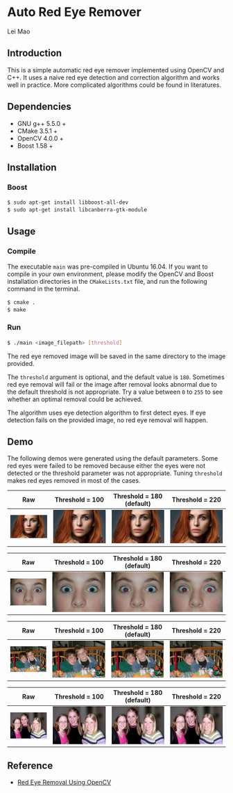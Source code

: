 # Auto Red Eye Remover

Lei Mao

## Introduction

This is a simple automatic red eye remover implemented using OpenCV and C++. It uses a naive red eye detection and correction algorithm and works well in practice. More complicated algorithms could be found in literatures. 

## Dependencies

* GNU g++ 5.5.0 +
* CMake 3.5.1 +
* OpenCV 4.0.0 +
* Boost 1.58 +

## Installation

### Boost

```bash
$ sudo apt-get install libboost-all-dev
$ sudo apt-get install libcanberra-gtk-module
```

## Usage

### Compile

The executable ``main`` was pre-compiled in Ubuntu 16.04. If you want to compile in your own environment, please modify the OpenCV and Boost installation directories in the ``CMakeLists.txt`` file, and run the following command in the terminal.

```bash
$ cmake .
$ make
```

### Run

```bash
$ ./main <image_filepath> [threshold]
```

The red eye removed image will be saved in the same directory to the image provided. 

The ``threshold`` argument is optional, and the default value is ``180``. Sometimes red eye removal will fail or the image after removal looks abnormal due to the default threshold is not appropriate. Try a value between ``0`` to ``255`` to see whether an optimal removal could be achieved. 

The algorithm uses eye detection algorithm to first detect eyes. If eye detection fails on the provided image, no red eye removal will happen. 

## Demo

The following demos were generated using the default parameters. Some red eyes were failed to be removed because either the eyes were not detected or the threshold parameter was not appropriate. Tuning ``threshold`` makes red eyes removed in most of the cases.

Raw | Threshold = 100 | Threshold = 180 (default) | Threshold = 220 |
:-------------------------:|:-------------------------:|:-------------------------:|:-------------------------:
![](images/sample_1.jpg) | ![](images/sample_1_100.jpg) | ![](images/sample_1_180.jpg) | ![](images/sample_1_220.jpg)

Raw | Threshold = 100 | Threshold = 180 (default) | Threshold = 220 |
:-------------------------:|:-------------------------:|:-------------------------:|:-------------------------:
![](images/sample_2.jpg) | ![](images/sample_2_100.jpg) | ![](images/sample_2_180.jpg) | ![](images/sample_2_220.jpg)

Raw | Threshold = 100 | Threshold = 180 (default) | Threshold = 220 |
:-------------------------:|:-------------------------:|:-------------------------:|:-------------------------:
![](images/sample_3.jpg) | ![](images/sample_3_100.jpg) | ![](images/sample_3_180.jpg) | ![](images/sample_3_220.jpg)

Raw | Threshold = 100 | Threshold = 180 (default) | Threshold = 220 |
:-------------------------:|:-------------------------:|:-------------------------:|:-------------------------:
![](images/sample_4.jpg) | ![](images/sample_4_100.jpg) | ![](images/sample_4_180.jpg) | ![](images/sample_4_220.jpg)


## Reference

* [Red Eye Removal Using OpenCV](https://www.learnopencv.com/automatic-red-eye-remover-using-opencv-cpp-python/)
